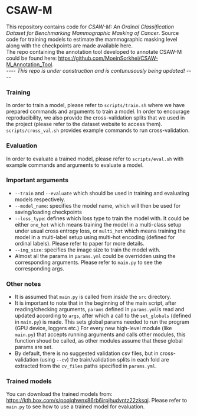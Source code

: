 # CSAW-M
This repository contains code for _CSAW-M: An Ordinal Classification Dataset for Benchmarking Mammographic Masking of Cancer_. Source code for training models to estimate the mammographic masking level along with the checkpoints are made available here.  
The repo containing the annotation tool developed to annotate CSAW-M could be found here: https://github.com/MoeinSorkhei/CSAW-M_Annotation_Tool.  
_---- This repo is under construction and is contunusously being updated! ----_


### Training
In order to train a model, please refer to `scripts/train.sh` where we have prepared commands and arguments to train a model. In order to encourage reproducibility, we also provide the cross-validation splits that we used in the project (please refer to the dataset website to access them). `scripts/cross_val.sh` provides example commands to run cross-validation.

### Evaluation
In order to evaluate a trained model, please refer to `scripts/eval.sh` with example commands and arguments to evaluate a model.

### Important arguments
- `--train` and `--evaluate` which should be used in training and evaluating models respectively.
- `--model_name`: specifies the model name, which will then be used for saving/loading checkpoints  
- `--loss_type`: defines which loss type to train the model with. It could be either `one_hot` which means training the model in a multi-class setup under usual cross entropy loss, or `multi_hot` which means training the model in a multi-label setup using multi-hot encoding (defined for ordinal labels). Please refer to paper for more details.  
- `--img_size`: specifies the image size to train the model with.  
- Almost all the params in `params.yml` could be overridden using the corresponding arguments. Please refer to `main.py` to see the corresponding args.

### Other notes
- It is assumed that `main.py` is called from _inside_ the `src` directory.
- It is important to note that in the beginning of the main script, after reading/checking arguments, `params` defined in `params.yml`is read and updated according to `args`, after which a call to the `set_globals` (defined in `main.py`) is made. This sets global params needed to run the program (GPU device, loggers etc.) For every new high-level module (like `main.py`) that accepts running arguments and calls other modules, this function shoud be called, as other modules assume that these global params are set.
- By default, there is no suggested validation csv files, but in cross-validation (using `--cv`) the train/validation splits in each fold are extracted from the `cv_files` paths specified in `params.yml`.

### Trained models
You can download the trained models from: https://kth.box.com/s/poqjqhwnx86rb6irpjhudvntz22zksqj. Please refer to `main.py` to see how to use a trained model for evaluation.
